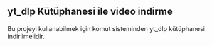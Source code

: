 ## yt_dlp Kütüphanesi ile video indirme
Bu projeyi kullanabilmek için komut sisteminden yt_dlp kütüphanesi indirilmelidir.
